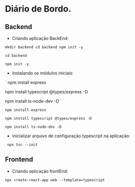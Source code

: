 # Diário de Bordo.

## Backend

- Criando aplicação BackEnd:

`
mkdir backend
cd backend
npm init -y
`

`
cd backend
`

`
npm init -y
`


- Instalando os módulos iniciais:

`
npm install express

npm install typescript @types/express -D

npm install ts-node-dev -D
`


`
npm install express
`

`
npm install typescript @types/express -D
`

`
npm install ts-node-dev -D
`

- inicializar arquivo de configuração typescript na aplicação:

` 
npx tsc --init
`

## Frontend

- Criando aplicação frontEnd:

`
npx create-react-app web --template=typescript
`

